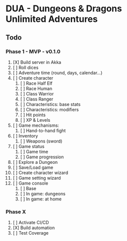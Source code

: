 # DUA - Dungeons &amp; Dragons Unlimited Adventures


## Todo
### Phase 1 - MVP - v0.1.0
1. [X] Build server in Akka
2. [ ] Roll dices
3. [ ] Adventure time (round, days, calendar...)
4. [ ] Create character
   1. [ ] Race Half Elf
   2. [ ] Race Human
   3. [ ] Class Warrior
   4. [ ] Class Ranger
   5. [ ] Characteristics: base stats
   6. [ ] Characteristics: modifiers 
   7. [ ] Hit points
   8. [ ] XP & Levels
5. [ ] Game mechanisms: 
   1. [ ] Hand-to-hand fight
6. [ ] Inventory
   1. [ ] Weapons (sword) 
7. [ ] Game status
   1. [ ] Game time
   2. [ ] Game progression
8. [ ] Explore a Dungeon
10. [ ] Save/Load game
11. [ ] Create character wizard
12. [ ] Game setting wizard
13. [ ] Game console
    1. [ ] Base
    2. [ ] In game: dungeons
    3. [ ] In game: at home

### Phase X
1. [ ] Activate CI/CD
2. [X] Build automation
3. [ ] Test Coverage
